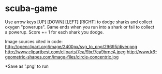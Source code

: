 # scuba-game
Use arrow keys [UP] [DOWN] [LEFT] [RIGHT] to dodge sharks and collect oxygen "powerups". Game ends when you run into a shark or fail to collect a powerup. Score += 1 for each shark you dodge.

Image sources cited in code:
http://openclipart.org/image/2400px/svg_to_png/29695/diver.png
http://www.clipartbest.com/cliparts/7ca/9br/7ca9brncA.jpeg
http://www.k6-geometric-shapes.com/image-files/circle-concentric.jpg

*Save as '.png' to run
